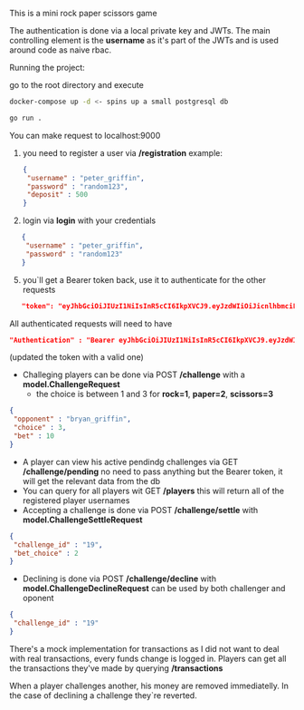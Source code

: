This is a mini rock paper scissors game

The authentication is done via a local private key and JWTs.
The main controlling element is the **username** as it's part of the JWTs and is used around code as naive rbac.

Running the project:

go to the root directory and execute

```bash
docker-compose up -d <- spins up a small postgresql db
```
```bash
go run .
```
You can make request to localhost:9000

1. you need to register a user via **/registration**
   example:
   ```json
   {
    "username" : "peter_griffin",		
    "password" : "random123",
    "deposit" : 500
   }
   ```

2. login via **login** with your credentials
```json
   {
    "username" : "peter_griffin",
    "password" : "random123"
   }
```
5. you`ll get a Bearer token back, use it to authenticate for the other requests
```json
   "token": "eyJhbGciOiJIUzI1NiIsInR5cCI6IkpXVCJ9.eyJzdWIiOiJicnlhbmciLCJleHAiOjE3MTk1Nzg5Njl9.qbtAmYouJAUcEHgt1hK4HAsXwfuhPgowptTkZkRPxe0"
```
   All authenticated requests will need to have
   ```json
   "Authentication" : "Bearer eyJhbGciOiJIUzI1NiIsInR5cCI6IkpXVCJ9.eyJzdWIiOiJicnlhbmciLCJleHAiOjE3MTk1Nzg5Njl9.qbtAmYouJAUcEHgt1hK4HAsXwfuhPgowptTkZkRPxe0"
   ```
(updated the token with a valid one)

- Challeging players can be done via POST **/challenge** with a **model.ChallengeRequest**
    - the choice is between 1 and 3 for **rock=1**, **paper=2**, **scissors=3**
```json
{
 "opponent" : "bryan_griffin",
 "choice" : 3,
 "bet" : 10
}
 ```
- A player can view his active pendindg challenges via GET **/challenge/pending** no need to pass anything but the Bearer token, it will get the relevant data from the db
- You can query for all players wit GET **/players** this will return all of the registered player usernames
- Accepting a challenge is done via POST **/challenge/settle** with **model.ChallengeSettleRequest**
```json
{
 "challenge_id" : "19",
 "bet_choice" : 2
}
```
- Declining is done via POST **/challenge/decline** with **model.ChallengeDeclineRequest** can be used by both challenger and oponent
```json
{
 "challenge_id" : "19"  
}
```

There's a mock implementation for transactions as I did not want to deal with real transactions, every funds change is logged in.
Players can get all the transactions they've made by querying **/transactions**

When a player challenges another, his money are removed immediatelly. In the case of declining a challenge they`re reverted.
